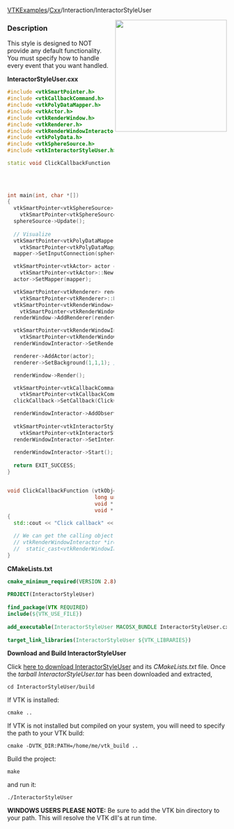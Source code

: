 [VTKExamples](Home)/[Cxx](Cxx)/Interaction/InteractorStyleUser

<img align="right" src="https://github.com/lorensen/VTKExamples/raw/master/Testing/Baseline/Interaction/TestInteractorStyleUser.png" width="256" />

### Description
This style is designed to NOT provide any default functionality. You must specify how to handle every event that you want handled.

**InteractorStyleUser.cxx**
```c++
#include <vtkSmartPointer.h>
#include <vtkCallbackCommand.h>
#include <vtkPolyDataMapper.h>
#include <vtkActor.h>
#include <vtkRenderWindow.h>
#include <vtkRenderer.h>
#include <vtkRenderWindowInteractor.h>
#include <vtkPolyData.h>
#include <vtkSphereSource.h>
#include <vtkInteractorStyleUser.h>

static void ClickCallbackFunction ( vtkObject* caller,
                                    long unsigned int eventId,
                                    void* clientData,
                                    void* callData );

int main(int, char *[])
{
  vtkSmartPointer<vtkSphereSource> sphereSource = 
    vtkSmartPointer<vtkSphereSource>::New();
  sphereSource->Update();
  
  // Visualize
  vtkSmartPointer<vtkPolyDataMapper> mapper = 
    vtkSmartPointer<vtkPolyDataMapper>::New();
  mapper->SetInputConnection(sphereSource->GetOutputPort());

  vtkSmartPointer<vtkActor> actor = 
    vtkSmartPointer<vtkActor>::New();
  actor->SetMapper(mapper);

  vtkSmartPointer<vtkRenderer> renderer = 
    vtkSmartPointer<vtkRenderer>::New();
  vtkSmartPointer<vtkRenderWindow> renderWindow = 
    vtkSmartPointer<vtkRenderWindow>::New();
  renderWindow->AddRenderer(renderer);

  vtkSmartPointer<vtkRenderWindowInteractor> renderWindowInteractor = 
    vtkSmartPointer<vtkRenderWindowInteractor>::New();
  renderWindowInteractor->SetRenderWindow(renderWindow);

  renderer->AddActor(actor);
  renderer->SetBackground(1,1,1); // Background color white

  renderWindow->Render();

  vtkSmartPointer<vtkCallbackCommand> clickCallback = 
    vtkSmartPointer<vtkCallbackCommand>::New();
  clickCallback->SetCallback(ClickCallbackFunction);

  renderWindowInteractor->AddObserver ( vtkCommand::LeftButtonPressEvent, clickCallback );
  
  vtkSmartPointer<vtkInteractorStyleUser> style = 
    vtkSmartPointer<vtkInteractorStyleUser>::New();
  renderWindowInteractor->SetInteractorStyle(style);
  
  renderWindowInteractor->Start();
  
  return EXIT_SUCCESS;
}


void ClickCallbackFunction (vtkObject *,
                            long unsigned int,
                            void *,
                            void *)
{
  std::cout << "Click callback" << std::endl;

  // We can get the calling object like this:
  // vtkRenderWindowInteractor *iren = 
  //  static_cast<vtkRenderWindowInteractor*>(caller);
}
```
**CMakeLists.txt**
```cmake
cmake_minimum_required(VERSION 2.8)
 
PROJECT(InteractorStyleUser)
 
find_package(VTK REQUIRED)
include(${VTK_USE_FILE})
 
add_executable(InteractorStyleUser MACOSX_BUNDLE InteractorStyleUser.cxx)
 
target_link_libraries(InteractorStyleUser ${VTK_LIBRARIES})
```

**Download and Build InteractorStyleUser**

Click [here to download InteractorStyleUser](https://github.com/lorensen/VTKWikiExamplesTarballs/raw/master/InteractorStyleUser.tar) and its *CMakeLists.txt* file.
Once the *tarball InteractorStyleUser.tar* has been downloaded and extracted,
```
cd InteractorStyleUser/build 
```
If VTK is installed:
```
cmake ..
```
If VTK is not installed but compiled on your system, you will need to specify the path to your VTK build:
```
cmake -DVTK_DIR:PATH=/home/me/vtk_build ..
```
Build the project:
```
make
```
and run it:
```
./InteractorStyleUser
```
**WINDOWS USERS PLEASE NOTE:** Be sure to add the VTK bin directory to your path. This will resolve the VTK dll's at run time.


